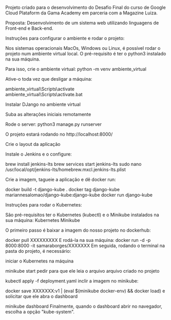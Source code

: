 Projeto criado para o desenvolvimento do Desafio Final do curso de Google Cloud Plataform da Gama Academy em parceria com a Magazine Luiza.

Proposta:
Desenvolvimento de um sistema web utilizando linguagens de Front-end e Back-end.

Instruções para configurar o ambiente e rodar o projeto:

Nos sistemas operacionais MacOs, Windows ou Linux, é possível rodar o projeto num ambiente virtual local. O pré-requisito é ter o python3 instalado na sua máquina.

Para isso, crie o ambiente virtual: 
python -m venv ambiente_virtual

Ative-o toda vez que desligar a máquina: 

ambiente_virtual\Scripts\activate    
ambiente_virtual\Scripts\activate.bat

Instalar DJango no ambiente virtual

Suba as alterações iniciais remotamente

Rode o server:
python3 manage.py runserver

O projeto estará rodando no http://localhost:8000/

Crie o layout da aplicação

Instale o Jenkins e o configure:

brew install jenkins-lts
brew services start jenkins-lts
sudo nano /usr/local/opt/jenkins-lts/homebrew.mxcl.jenkins-lts.plist

Crie a imagem, tagueie a aplicação e dê docker run:

docker build -t django-kube .
docker tag django-kube mariannesalomao/django-kube:django-kube
docker run django-kube

Instruções para rodar o Kubernetes:

São pré-requisitos ter o Kubernetes (kubectl) e o Minikube instalados na sua máquina:
Kubernetes
Minikube

O primeiro passo é baixar a imagem do nosso projeto no dockerhub:

docker pull XXXXXXXXX
E rodá-la na sua máquina:
docker run -d -p 8000:8000 -it samaraborges/XXXXXXX
Em seguida, rodando o terminal na pasta do projeto, é necessário:

iniciar o Kubernetes na máquina

minikube start
pedir para que ele leia o arquivo arquivo criado no projeto

kubectl apply -f deployment.yaml
inclir a imagem no minikube:

docker save XXXXXXX:v1 | (eval $(minikube docker-env) && docker load) e solicitar que ele abra o dashboard

minikube dashboard
Finalmente, quando o dashboard abrir no navegador, escolha a opção "kube-system".

